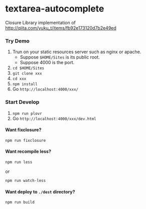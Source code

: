 
textarea-autocomplete
===

Closure Library implementation of http://qiita.com/yuku_t/items/fb92e173120d7b2e49ed

### Try Demo

1. Trun on your static resources server such as nginx or apache.
    - Suppose `$HOME/Sites` is its public root.
    - Suppose 4000 is the port.
2. `cd $HOME/Sites`
3. `git clone xxx`
4. `cd xxx`
5. `npm install`
6. Go `http://localhost:4000/xxx/`

### Start Develop

1. `npm run plovr`
2. Go `http://localhost:4000/xxx/dev.html`

#### Want fixclosure?

`npm run fixclosure`

#### Want recompile less?

`npm run less`

or

`npm run watch-less`

#### Want deploy to `./dest` directory?

`npm run build`
